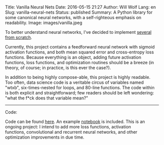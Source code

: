 Title: Vanilla Neural Nets
Date: 2016-05-15 21:27
Author: Will Wolf
Lang: en
Slug: vanilla-neural-nets
Status: published
Summary: A Python library for some canonical neural networks, with a self-righteous emphasis on readability.
Image: images/vanilla.jpeg

To better understand neural networks, I've decided to implement [several from scratch](https://github.com/cavaunpeu/vanilla-neural-nets).

Currently, this project contains a feedforward neural network with sigmoid activation functions, and both mean squared error and cross-entropy loss functions. Because everything is an object, adding future activation functions, loss functions, and optimization routines should be a breeze (in theory, of course; in practice, is this ever the case?).

In addition to being highly compose-able, this project is highly readable. Too often, data science code is a veritable circus of variables named "wtxb", six-times-nested for loops, and 80-line functions. The code within is both explicit and straightforward; few readers should be left wondering: "what the f*ck does that variable mean?"

---
Code:

Code can be found [here](https://github.com/cavaunpeu/vanilla-neural-nets). An example [notebook](http://nbviewer.jupyter.org/github/cavaunpeu/vanilla-neural-nets/blob/master/examples/mnist.ipynb) is included. This is an ongoing project: I intend to add more loss functions, activation functions, convolutional and recurrent neural networks, and other optimization improvements in due time.

